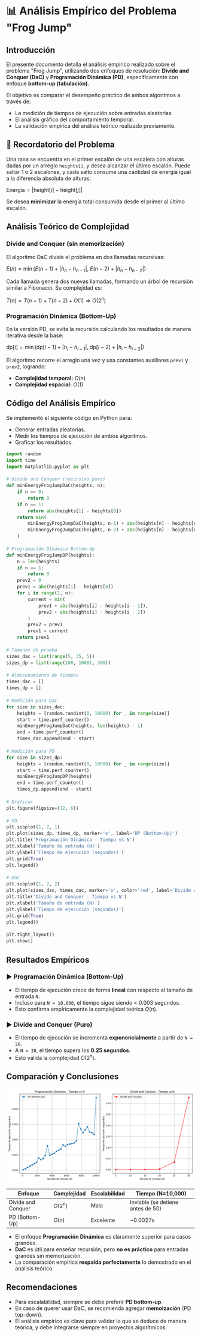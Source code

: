# 📊 Análisis Empírico del Problema "Frog Jump"

## Introducción

El presente documento detalla el análisis empírico realizado sobre el problema "Frog Jump", utilizando dos enfoques de resolución: **Divide and Conquer (DaC)** y **Programación Dinámica (PD)**, específicamente con enfoque **bottom-up (tabulación)**.

El objetivo es comparar el desempeño práctico de ambos algoritmos a través de:

- La medición de tiempos de ejecución sobre entradas aleatorias.
- El análisis gráfico del comportamiento temporal.
- La validación empírica del análisis teórico realizado previamente.

## 📖 Recordatorio del Problema

Una rana se encuentra en el primer escalón de una escalera con alturas dadas por un arreglo `heights[]`, y desea alcanzar el último escalón. Puede saltar 1 o 2 escalones, y cada salto consume una cantidad de energía igual a la diferencia absoluta de alturas:

$\text{Energía} = |\text{height}[i] - \text{height}[j]|$

Se desea **minimizar** la energía total consumida desde el primer al último escalón.

## Análisis Teórico de Complejidad

### Divide and Conquer (sin memorización)

El algoritmo DaC divide el problema en dos llamadas recursivas:

$E(n) = \min\left( E(n-1) + |h_n - h_{n-1}|,\; E(n-2) + |h_n - h_{n-2}| \right)$

Cada llamada genera dos nuevas llamadas, formando un árbol de recursión similar a Fibonacci. Su complejidad es:

$T(n) = T(n-1) + T(n-2) + O(1) \Rightarrow O(2^n)$

### Programación Dinámica (Bottom-Up)

En la versión PD, se evita la recursión calculando los resultados de manera iterativa desde la base:

$\text{dp}[i] = \min\left(\text{dp}[i-1] + |h_i - h_{i-1}|,\; \text{dp}[i-2] + |h_i - h_{i-2}|\right)$

El algoritmo recorre el arreglo una vez y usa constantes auxiliares `prev1` y `prev2`, logrando:

- **Complejidad temporal:** $O(n)$
- **Complejidad espacial:** $O(1)$

## Código del Análisis Empírico

Se implementó el siguiente código en Python para:

- Generar entradas aleatorias.
- Medir los tiempos de ejecución de ambos algoritmos.
- Graficar los resultados.

```python
import random
import time
import matplotlib.pyplot as plt

# Divide and Conquer (recursivo puro)
def minEnergyFrogJumpDaC(heights, n):
    if n == 0:
        return 0
    if n == 1:
        return abs(heights[1] - heights[0])
    return min(
        minEnergyFrogJumpDaC(heights, n-1) + abs(heights[n] - heights[n-1]),
        minEnergyFrogJumpDaC(heights, n-2) + abs(heights[n] - heights[n-2])
    )

# Programación Dinámica Bottom-Up
def minEnergyFrogJumpDP(heights):
    n = len(heights)
    if n == 1:
        return 0
    prev2 = 0
    prev1 = abs(heights[1] - heights[0])
    for i in range(2, n):
        current = min(
            prev1 + abs(heights[i] - heights[i - 1]),
            prev2 + abs(heights[i] - heights[i - 2])
        )
        prev2 = prev1
        prev1 = current
    return prev1

# Tamanos de prueba
sizes_dac = list(range(5, 35, 5))
sizes_dp = list(range(100, 10001, 300))

# Almacenamiento de tiempos
times_dac = []
times_dp = []

# Medición para DaC
for size in sizes_dac:
    heights = [random.randint(0, 10000) for _ in range(size)]
    start = time.perf_counter()
    minEnergyFrogJumpDaC(heights, len(heights) - 1)
    end = time.perf_counter()
    times_dac.append(end - start)

# Medición para PD
for size in sizes_dp:
    heights = [random.randint(0, 10000) for _ in range(size)]
    start = time.perf_counter()
    minEnergyFrogJumpDP(heights)
    end = time.perf_counter()
    times_dp.append(end - start)

# Graficar
plt.figure(figsize=(12, 6))

# PD
plt.subplot(1, 2, 1)
plt.plot(sizes_dp, times_dp, marker='o', label='DP (Bottom-Up)')
plt.title('Programación Dinámica - Tiempo vs N')
plt.xlabel('Tamaño de entrada (N)')
plt.ylabel('Tiempo de ejecución (segundos)')
plt.grid(True)
plt.legend()

# DaC
plt.subplot(1, 2, 2)
plt.plot(sizes_dac, times_dac, marker='o', color='red', label='Divide and Conquer')
plt.title('Divide and Conquer - Tiempo vs N')
plt.xlabel('Tamaño de entrada (N)')
plt.ylabel('Tiempo de ejecución (segundos)')
plt.grid(True)
plt.legend()

plt.tight_layout()
plt.show()
```

## Resultados Empíricos

### ▶ Programación Dinámica (Bottom-Up)

- El tiempo de ejecución crece de forma **lineal** con respecto al tamaño de entrada `N`.
- Incluso para `N = 10,000`, el tiempo sigue siendo < 0.003 segundos.
- Esto confirma empíricamente la complejidad teórica $O(n)$.

### ▶ Divide and Conquer (Puro)

- El tiempo de ejecución se incrementa **exponencialmente** a partir de `N = 20`.
- A `N = 30`, el tiempo supera los **0.25 segundos**.
- Esto valida la complejidad $O(2^n)$.

## Comparación y Conclusiones

![Resultados por Tiempo](../images/resultados.png "Resultados por Tiempo")

| Enfoque            | Complejidad | Escalabilidad | Tiempo (N=10,000)                 |
| ------------------ | ----------- | ------------- | --------------------------------- |
| Divide and Conquer | $O(2^n)$  | Mala          | Inviable (se detiene antes de 50) |
| PD (Bottom-Up)     | $O(n)$    | Excelente     | \~0.0027s                         |

- El enfoque **Programación Dinámica** es claramente superior para casos grandes.
- **DaC** es útil para enseñar recursión, pero **no es práctico** para entradas grandes sin memorización.
- La comparación empírica **respalda perfectamente** lo demostrado en el análisis teórico.

## Recomendaciones

- Para escalabilidad, siempre se debe preferir **PD bottom-up**.
- En caso de querer usar DaC, se recomienda agregar **memoización** (PD top-down).
- El análisis empírico es clave para validar lo que se deduce de manera teórica, y debe integrarse siempre en proyectos algorítmicos.
